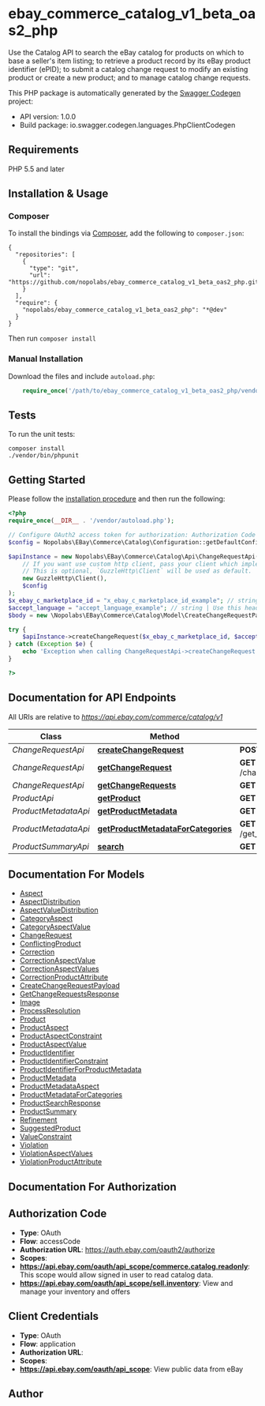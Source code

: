 # ebay_commerce_catalog_v1_beta_oas2_php
Use the Catalog API to search the eBay catalog for products on which to base a seller's item listing; to retrieve a product record by its eBay product identifier (ePID); to submit a catalog change request to modify an existing product or create a new product; and to manage catalog change requests.

This PHP package is automatically generated by the [Swagger Codegen](https://github.com/swagger-api/swagger-codegen) project:

- API version: 1.0.0
- Build package: io.swagger.codegen.languages.PhpClientCodegen

## Requirements

PHP 5.5 and later

## Installation & Usage
### Composer

To install the bindings via [Composer](http://getcomposer.org/), add the following to `composer.json`:

```
{
  "repositories": [
    {
      "type": "git",
      "url": "https://github.com/nopolabs/ebay_commerce_catalog_v1_beta_oas2_php.git"
    }
  ],
  "require": {
    "nopolabs/ebay_commerce_catalog_v1_beta_oas2_php": "*@dev"
  }
}
```

Then run `composer install`

### Manual Installation

Download the files and include `autoload.php`:

```php
    require_once('/path/to/ebay_commerce_catalog_v1_beta_oas2_php/vendor/autoload.php');
```

## Tests

To run the unit tests:

```
composer install
./vendor/bin/phpunit
```

## Getting Started

Please follow the [installation procedure](#installation--usage) and then run the following:

```php
<?php
require_once(__DIR__ . '/vendor/autoload.php');

// Configure OAuth2 access token for authorization: Authorization Code
$config = Nopolabs\EBay\Commerce\Catalog\Configuration::getDefaultConfiguration()->setAccessToken('YOUR_ACCESS_TOKEN');

$apiInstance = new Nopolabs\EBay\Commerce\Catalog\Api\ChangeRequestApi(
    // If you want use custom http client, pass your client which implements `GuzzleHttp\ClientInterface`.
    // This is optional, `GuzzleHttp\Client` will be used as default.
    new GuzzleHttp\Client(),
    $config
);
$x_ebay_c_marketplace_id = "x_ebay_c_marketplace_id_example"; // string | Use this header to identify the authenticated user's business context. This header is currently limited to EBAY_US, EBAY_AU, EBAY_CA, and EBAY_GB values. If not included with your request, the marketplace value defaults to EBAY_US. Note that it does not indicate a language preference or end-user location.
$accept_language = "accept_language_example"; // string | Use this header to specify the natural language in which the authenticated user desires the response.
$body = new \Nopolabs\EBay\Commerce\Catalog\Model\CreateChangeRequestPayload(); // \Nopolabs\EBay\Commerce\Catalog\Model\CreateChangeRequestPayload | Contains the full details of a specified catalog change request, including the type of request, the reason for a product update request, and the details of the new or updated product being suggested.

try {
    $apiInstance->createChangeRequest($x_ebay_c_marketplace_id, $accept_language, $body);
} catch (Exception $e) {
    echo 'Exception when calling ChangeRequestApi->createChangeRequest: ', $e->getMessage(), PHP_EOL;
}

?>
```

## Documentation for API Endpoints

All URIs are relative to *https://api.ebay.com/commerce/catalog/v1*

Class | Method | HTTP request | Description
------------ | ------------- | ------------- | -------------
*ChangeRequestApi* | [**createChangeRequest**](docs/Api/ChangeRequestApi.md#createchangerequest) | **POST** /change_request | 
*ChangeRequestApi* | [**getChangeRequest**](docs/Api/ChangeRequestApi.md#getchangerequest) | **GET** /change_request/{change_request_id} | 
*ChangeRequestApi* | [**getChangeRequests**](docs/Api/ChangeRequestApi.md#getchangerequests) | **GET** /change_request | 
*ProductApi* | [**getProduct**](docs/Api/ProductApi.md#getproduct) | **GET** /product/{epid} | 
*ProductMetadataApi* | [**getProductMetadata**](docs/Api/ProductMetadataApi.md#getproductmetadata) | **GET** /get_product_metadata | 
*ProductMetadataApi* | [**getProductMetadataForCategories**](docs/Api/ProductMetadataApi.md#getproductmetadataforcategories) | **GET** /get_product_metadata_for_categories | 
*ProductSummaryApi* | [**search**](docs/Api/ProductSummaryApi.md#search) | **GET** /product_summary/search | 


## Documentation For Models

 - [Aspect](docs/Model/Aspect.md)
 - [AspectDistribution](docs/Model/AspectDistribution.md)
 - [AspectValueDistribution](docs/Model/AspectValueDistribution.md)
 - [CategoryAspect](docs/Model/CategoryAspect.md)
 - [CategoryAspectValue](docs/Model/CategoryAspectValue.md)
 - [ChangeRequest](docs/Model/ChangeRequest.md)
 - [ConflictingProduct](docs/Model/ConflictingProduct.md)
 - [Correction](docs/Model/Correction.md)
 - [CorrectionAspectValue](docs/Model/CorrectionAspectValue.md)
 - [CorrectionAspectValues](docs/Model/CorrectionAspectValues.md)
 - [CorrectionProductAttribute](docs/Model/CorrectionProductAttribute.md)
 - [CreateChangeRequestPayload](docs/Model/CreateChangeRequestPayload.md)
 - [GetChangeRequestsResponse](docs/Model/GetChangeRequestsResponse.md)
 - [Image](docs/Model/Image.md)
 - [ProcessResolution](docs/Model/ProcessResolution.md)
 - [Product](docs/Model/Product.md)
 - [ProductAspect](docs/Model/ProductAspect.md)
 - [ProductAspectConstraint](docs/Model/ProductAspectConstraint.md)
 - [ProductAspectValue](docs/Model/ProductAspectValue.md)
 - [ProductIdentifier](docs/Model/ProductIdentifier.md)
 - [ProductIdentifierConstraint](docs/Model/ProductIdentifierConstraint.md)
 - [ProductIdentifierForProductMetadata](docs/Model/ProductIdentifierForProductMetadata.md)
 - [ProductMetadata](docs/Model/ProductMetadata.md)
 - [ProductMetadataAspect](docs/Model/ProductMetadataAspect.md)
 - [ProductMetadataForCategories](docs/Model/ProductMetadataForCategories.md)
 - [ProductSearchResponse](docs/Model/ProductSearchResponse.md)
 - [ProductSummary](docs/Model/ProductSummary.md)
 - [Refinement](docs/Model/Refinement.md)
 - [SuggestedProduct](docs/Model/SuggestedProduct.md)
 - [ValueConstraint](docs/Model/ValueConstraint.md)
 - [Violation](docs/Model/Violation.md)
 - [ViolationAspectValues](docs/Model/ViolationAspectValues.md)
 - [ViolationProductAttribute](docs/Model/ViolationProductAttribute.md)


## Documentation For Authorization


## Authorization Code

- **Type**: OAuth
- **Flow**: accessCode
- **Authorization URL**: https://auth.ebay.com/oauth2/authorize
- **Scopes**: 
 - **https://api.ebay.com/oauth/api_scope/commerce.catalog.readonly**: This scope would allow signed in user to read catalog data.
 - **https://api.ebay.com/oauth/api_scope/sell.inventory**: View and manage your inventory and offers

## Client Credentials

- **Type**: OAuth
- **Flow**: application
- **Authorization URL**: 
- **Scopes**: 
 - **https://api.ebay.com/oauth/api_scope**: View public data from eBay


## Author




